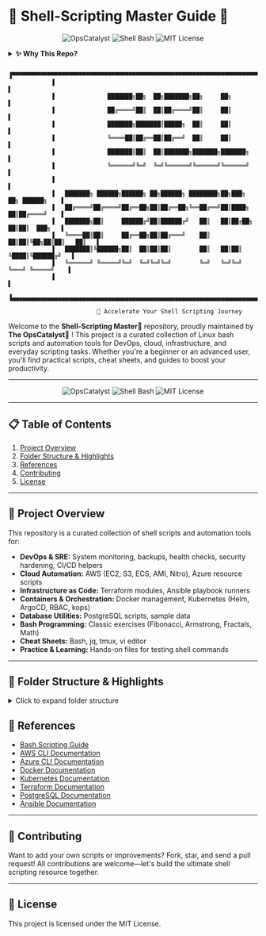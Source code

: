 # 🐚 Shell-Scripting Master Guide 📖

<p align="center">
  <img src="https://img.shields.io/badge/OpsCatalyst-DevOps-blue" alt="OpsCatalyst" />
  <img src="https://img.shields.io/badge/Shell-Bash-green" alt="Shell Bash" />
  <img src="https://img.shields.io/badge/License-MIT-yellow" alt="MIT License" />
</p>

<details>
<summary><strong>✨ Why This Repo?</strong></summary>

This is your one-stop shop for shell scripting mastery! Whether you're automating cloud, managing infrastructure, or just want to level up your Linux skills, this repo is packed with:
- Real-world scripts for DevOps, SRE, and sysadmin tasks
- Cloud automation (AWS, Azure)
- Infrastructure as Code (Terraform, Ansible)
- Docker & Kubernetes helpers
- Database utilities
- Bash programming exercises
- Cheat sheets & quick references
- Practice files for hands-on learning
</details>

```
            ▐▀▀▀▀▀▀▀▀▀▀▀▀▀▀▀▀▀▀▀▀▀▀▀▀▀▀▀▀▀▀▀▀▀▀▀▀▀▀▀▀▀▀▀▀▀▀▀▀▀▀▀▀▀▀▀▀▀▀▀▀▀▀▀▀▀▀▀▀▀▀▀▀▌
            ▐                                                                        ▌
            ▐               ███████╗██╗  ██╗███████╗██╗     ██╗                      ▌
            ▐               ██╔════╝██║  ██║██╔════╝██║     ██║                      ▌
            ▐               ███████╗███████║█████╗  ██║     ██║                      ▌
            ▐               ╚════██║██╔══██║██╔══╝  ██║     ██║                      ▌
            ▐               ███████║██║  ██║███████╗███████╗███████╗                 ▌
            ▐               ╚══════╝╚═╝  ╚═╝╚══════╝╚══════╝╚══════╝                 ▌
            ▐                                                                        ▌
            ▐   ███████╗ ██████╗██████╗ ██╗██████╗ ████████╗██╗███╗   ██╗ ██████╗    ▌
            ▐   ██╔════╝██╔════╝██╔══██╗██║██╔══██╗╚══██╔══╝██║████╗  ██║██╔════╝    ▌
            ▐   ███████╗██║     ██████╔╝██║██████╔╝   ██║   ██║██╔██╗ ██║██║  ███╗   ▌
            ▐   ╚════██║██║     ██╔══██╗██║██╔═══╝    ██║   ██║██║╚██╗██║██║   ██║   ▌
            ▐   ███████║╚██████╗██║  ██║██║██║        ██║   ██║██║ ╚████║╚██████╔╝   ▌
            ▐   ╚══════╝ ╚═════╝╚═╝  ╚═╝╚═╝╚═╝        ╚═╝   ╚═╝╚═╝  ╚═══╝ ╚═════╝    ▌
            ▐                                                                        ▌
            ▐▄▄▄▄▄▄▄▄▄▄▄▄▄▄▄▄▄▄▄▄▄▄▄▄▄▄▄▄▄▄▄▄▄▄▄▄▄▄▄▄▄▄▄▄▄▄▄▄▄▄▄▄▄▄▄▄▄▄▄▄▄▄▄▄▄▄▄▄▄▄▄▄▌

                         🚀 Accelerate Your Shell Scripting Journey 
```

Welcome to the **Shell-Scripting Master📜** repository, proudly maintained by **The OpsCatalyst🧪** ! This project is a curated collection of Linux bash scripts and automation tools for DevOps, cloud, infrastructure, and everyday scripting tasks. Whether you're a beginner or an advanced user, you'll find practical scripts, cheat sheets, and guides to boost your productivity.

---

<p align="center">
  <img src="https://img.shields.io/badge/OpsCatalyst-DevOps-blue" alt="OpsCatalyst" />
  <img src="https://img.shields.io/badge/Shell-Bash-green" alt="Shell Bash" />
  <img src="https://img.shields.io/badge/License-MIT-yellow" alt="MIT License" />
</p>

---


## 📋 Table of Contents
1. [Project Overview](#project-overview)
2. [Folder Structure & Highlights](#folder-structure--highlights)
3. [References](#references)
4. [Contributing](#contributing)
5. [License](#license)

---


## 📖 Project Overview
This repository is a curated collection of shell scripts and automation tools for:
- **DevOps & SRE:** System monitoring, backups, health checks, security hardening, CI/CD helpers
- **Cloud Automation:** AWS (EC2, S3, ECS, AMI, Nitro), Azure resource scripts
- **Infrastructure as Code:** Terraform modules, Ansible playbook runners
- **Containers & Orchestration:** Docker management, Kubernetes (Helm, ArgoCD, RBAC, kops)
- **Database Utilities:** PostgreSQL scripts, sample data
- **Bash Programming:** Classic exercises (Fibonacci, Armstrong, Fractals, Math)
- **Cheat Sheets:** Bash, jq, tmux, vi editor
- **Practice & Learning:** Hands-on files for testing shell commands

---






## 📂 Folder Structure & Highlights

<details>
<summary>Click to expand folder structure</summary>

- **[Ansible/](./Ansible)** — Automation with Ansible playbooks and inventory
  - `ansible.sh`: Run and manage playbooks, inventory, and roles
- **[Aws/](./Aws)** — AWS CLI, EC2, S3, ECS, AMI, Nitro, and more
  - `ami/`: AMI management scripts
  - `cli/`: AWS CLI helpers
  - `ec2/`: EC2 instance automation
  - `ecr/`: ECR registry scripts
  - `ecs/`: ECS cluster and service scripts
  - `nitro_Instance/`: Nitro instance utilities
  - `s3/`: S3 bucket management
- **[Azure/](./Azure)** — Azure resource management and automation
  - `resources-script-1.sh`: Provision and manage Azure resources
- **[Bash-Programming/](./Bash-Programming)** — Classic bash programming exercises
  - `amstrong-number.sh`: Armstrong number check
  - `fibonacci.sh`: Fibonacci sequence generator
  - `fractal.sh`: Fractal pattern script
  - `mathematical-exprs.sh`: Math expressions evaluator
  - `n-numbers-average.sh`: Average calculator
  - `odd-natural-nums.sh`: Odd number generator
- **[Bash-Scripting/](./Bash-Scripting)** — Core bash scripting concepts and utilities
  - `arrays/`: Array operations
  - `awk/`: AWK usage examples
  - `conditions/`: Conditional logic scripts
  - `debug/`: Debugging helpers
  - `functions/`: Bash functions
  - `grep/`: Grep usage and patterns
  - `loops/`: Loop constructs
  - `miscellaneous/`: Misc scripts
  - `operators/`: Operator usage
  - `sed/`: Sed usage and patterns
- **[Cheatsheets/](./Cheatsheets)** — Quick reference scripts and images
  - `bash-cheatsheet.sh`: Bash quick reference
  - `jq-cheatsheet.sh`: jq quick reference
  - `tmux-cheat-sheet.webp`: tmux visual cheat sheet
  - `tmux-cheatsheet.webp`: tmux visual cheat sheet
  - `vi-editor-cheatsheet.txt`: vi editor cheat sheet
- **[Databases/](./Databases)** — PostgreSQL scripts and sample data
  - `postgres-data.sql`: Sample PostgreSQL data
  - `postgres-data-1.sql`: Sample PostgreSQL data
  - `postgresql.sh`: PostgreSQL management
- **[Docker/](./Docker)** — Docker management and orchestration
  - `docker-compose.sh`: Compose file automation
  - `docker-container-status.sh`: Container status checker
  - `docker.sh`: Docker helpers
- **[Kubernetes/](./Kubernetes)** — Kubernetes and cloud-native automation
  - `argocd_install.sh`: ArgoCD setup
  - `certbot-letsencrypt.sh`: Certbot for Let's Encrypt
  - `helm_install.sh`: Helm installation
  - `kops_cluster.sh`: kops cluster management
  - `kops_install.sh`: kops installer
  - `kubectl_install.sh`: kubectl installer
  - `kubens-kubectx_install.sh`: Namespace/context switchers
  - `kubernetes.sh`: General K8s helpers
  - `rbac.sh`: RBAC configuration
- **[Practice/](./Practice)** — Practice files and scripts for learning
  - `file-1`: Sample file
  - `file-2`: Sample file
  - `file-3`: Sample file
  - `mergedfile`: Merged output
  - `multi-file-line-copy.sh`: Multi-file line copy utility
  - `test.sh`: Test script
- **[Scripts/](./Scripts)** — Utility scripts for sysadmin, monitoring, backups, security, and more
  - `alert-memory.sh`: Memory alert
  - `archive-data.sh`: Data archiving
  - `backup.sh`: Backup utility
  - `cpu-load-monitor.sh`: CPU load monitor
  - `health-check.sh`: System health check
  - `jenkins-centos.sh`: Jenkins installer (CentOS)
  - `jenkins-ubuntu.sh`: Jenkins installer (Ubuntu)
  - `sonarqube-install.sh`: SonarQube setup
  - `ssl-tls-cert-generate.sh`: SSL/TLS cert generator
  - `nginx-install-amz-linux-2.sh`: Nginx installer
  - `user-sudo-access-check.sh`: Sudo access checker
  - ...many more utility scripts!
- **[Shell-Projects/](./Shell-Projects)** — Project-based shell scripts for real-world automation
  - `nginx-switchover.sh`: Nginx switchover automation
- **[Terraform/](./Terraform)** — Infrastructure as Code scripts using Terraform
  - `packer.sh`: Packer automation
  - `terraform.sh`: Terraform helpers
  - `tf-manual-test.sh`: Manual test script
</details>



## 🔗 References
- [Bash Scripting Guide](https://www.gnu.org/software/bash/manual/bash.html)
- [AWS CLI Documentation](https://docs.aws.amazon.com/cli/latest/userguide/cli-chap-welcome.html)
- [Azure CLI Documentation](https://learn.microsoft.com/en-us/cli/azure/)
- [Docker Documentation](https://docs.docker.com/)
- [Kubernetes Documentation](https://kubernetes.io/docs/)
- [Terraform Documentation](https://www.terraform.io/docs)
- [PostgreSQL Documentation](https://www.postgresql.org/docs/)
- [Ansible Documentation](https://docs.ansible.com/)

---


## 🤝 Contributing
Want to add your own scripts or improvements? Fork, star, and send a pull request! All contributions are welcome—let's build the ultimate shell scripting resource together.

---


## 📄 License
This project is licensed under the MIT License.